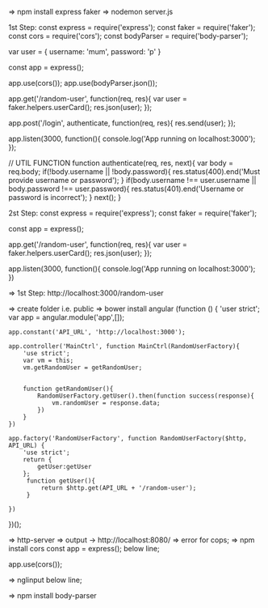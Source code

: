 => npm install express faker
=> nodemon server.js

1st Step:
const express = require('express');
const faker = require('faker');
const cors = require('cors');
const bodyParser = require('body-parser');

var user = {
    username: 'mum',
    password: 'p'
}

const app = express();

app.use(cors());
app.use(bodyParser.json());

app.get('/random-user', function(req, res){
    var user = faker.helpers.userCard();
    res.json(user);
});

app.post('/login', authenticate, function(req, res){
    res.send(user);
});

app.listen(3000, function(){
    console.log('App running on localhost:3000');
});

// UTIL FUNCTION
function authenticate(req, res, next){
    var body = req.body;
    if(!body.username || !body.password){
        res.status(400).end('Must provide username or password');
    }
    if(body.username !== user.username || body.password !== user.password){
        res.status(401).end('Username or password is incorrect');
    }
    next();
}


2st Step:
const express = require('express');
const faker = require('faker');

const app = express();

app.get('/random-user', function(req, res){
    var user = faker.helpers.userCard();
    res.json(user);
});

app.listen(3000, function(){
    console.log('App running on localhost:3000');
})

=> 1st Step: http://localhost:3000/random-user

=> create folder i.e. public
=> bower install angular
(function () {
    'user strict';
    var app = angular.module('app',[]);

    app.constant('API_URL', 'http://localhost:3000');

    app.controller('MainCtrl', function MainCtrl(RandomUserFactory){
        'use strict';
        var vm = this;
        vm.getRandomUser = getRandomUser;


        function getRandomUser(){
            RandomUserFactory.getUser().then(function success(response){
                vm.randomUser = response.data;
            })
        }
    })

    app.factory('RandomUserFactory', function RandomUserFactory($http, API_URL) {
        'use strict';
        return {
            getUser:getUser
        };
         function getUser(){
             return $http.get(API_URL + '/random-user');
         }
 
    })
})();

=> http-server
=> output -> http://localhost:8080/
=> error for cops;
=> npm install cors
const app = express(); below line;

app.use(cors());

=> nglinput
below line;

=> npm install body-parser


